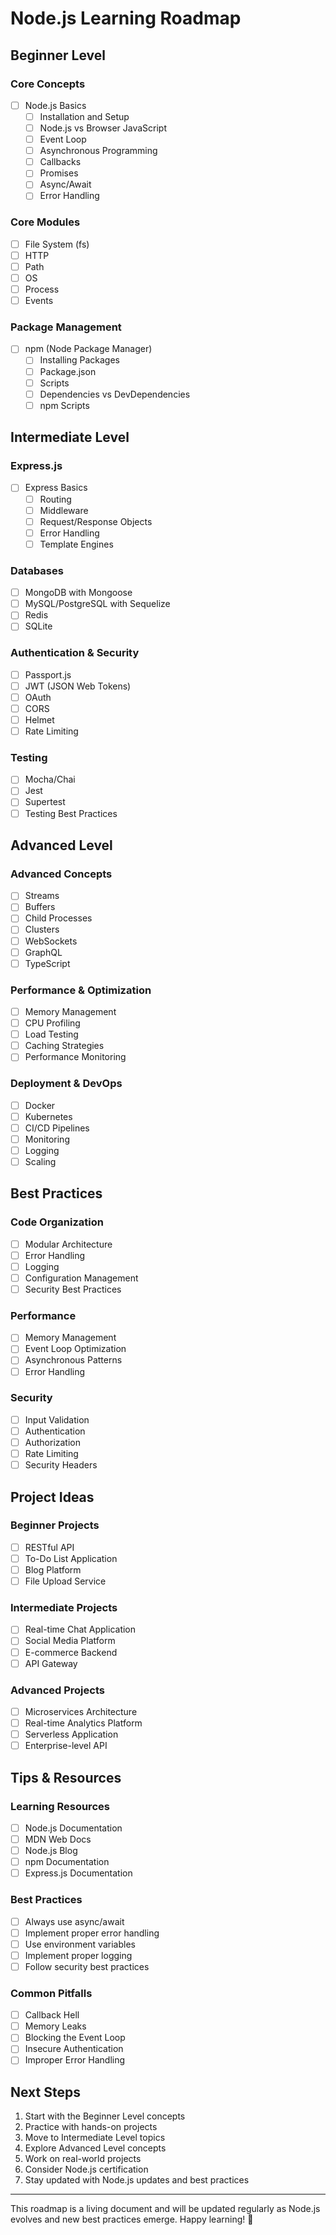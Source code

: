 # Node.js Learning Roadmap

## Beginner Level

### Core Concepts
- [ ] Node.js Basics
  - [ ] Installation and Setup
  - [ ] Node.js vs Browser JavaScript
  - [ ] Event Loop
  - [ ] Asynchronous Programming
  - [ ] Callbacks
  - [ ] Promises
  - [ ] Async/Await
  - [ ] Error Handling

### Core Modules
- [ ] File System (fs)
- [ ] HTTP
- [ ] Path
- [ ] OS
- [ ] Process
- [ ] Events

### Package Management
- [ ] npm (Node Package Manager)
  - [ ] Installing Packages
  - [ ] Package.json
  - [ ] Scripts
  - [ ] Dependencies vs DevDependencies
  - [ ] npm Scripts

## Intermediate Level

### Express.js
- [ ] Express Basics
  - [ ] Routing
  - [ ] Middleware
  - [ ] Request/Response Objects
  - [ ] Error Handling
  - [ ] Template Engines

### Databases
- [ ] MongoDB with Mongoose
- [ ] MySQL/PostgreSQL with Sequelize
- [ ] Redis
- [ ] SQLite

### Authentication & Security
- [ ] Passport.js
- [ ] JWT (JSON Web Tokens)
- [ ] OAuth
- [ ] CORS
- [ ] Helmet
- [ ] Rate Limiting

### Testing
- [ ] Mocha/Chai
- [ ] Jest
- [ ] Supertest
- [ ] Testing Best Practices

## Advanced Level

### Advanced Concepts
- [ ] Streams
- [ ] Buffers
- [ ] Child Processes
- [ ] Clusters
- [ ] WebSockets
- [ ] GraphQL
- [ ] TypeScript

### Performance & Optimization
- [ ] Memory Management
- [ ] CPU Profiling
- [ ] Load Testing
- [ ] Caching Strategies
- [ ] Performance Monitoring

### Deployment & DevOps
- [ ] Docker
- [ ] Kubernetes
- [ ] CI/CD Pipelines
- [ ] Monitoring
- [ ] Logging
- [ ] Scaling

## Best Practices

### Code Organization
- [ ] Modular Architecture
- [ ] Error Handling
- [ ] Logging
- [ ] Configuration Management
- [ ] Security Best Practices

### Performance
- [ ] Memory Management
- [ ] Event Loop Optimization
- [ ] Asynchronous Patterns
- [ ] Error Handling

### Security
- [ ] Input Validation
- [ ] Authentication
- [ ] Authorization
- [ ] Rate Limiting
- [ ] Security Headers

## Project Ideas

### Beginner Projects
- [ ] RESTful API
- [ ] To-Do List Application
- [ ] Blog Platform
- [ ] File Upload Service

### Intermediate Projects
- [ ] Real-time Chat Application
- [ ] Social Media Platform
- [ ] E-commerce Backend
- [ ] API Gateway

### Advanced Projects
- [ ] Microservices Architecture
- [ ] Real-time Analytics Platform
- [ ] Serverless Application
- [ ] Enterprise-level API

## Tips & Resources

### Learning Resources
- [ ] Node.js Documentation
- [ ] MDN Web Docs
- [ ] Node.js Blog
- [ ] npm Documentation
- [ ] Express.js Documentation

### Best Practices
- [ ] Always use async/await
- [ ] Implement proper error handling
- [ ] Use environment variables
- [ ] Implement proper logging
- [ ] Follow security best practices

### Common Pitfalls
- [ ] Callback Hell
- [ ] Memory Leaks
- [ ] Blocking the Event Loop
- [ ] Insecure Authentication
- [ ] Improper Error Handling

## Next Steps

1. Start with the Beginner Level concepts
2. Practice with hands-on projects
3. Move to Intermediate Level topics
4. Explore Advanced Level concepts
5. Work on real-world projects
6. Consider Node.js certification
7. Stay updated with Node.js updates and best practices

---

This roadmap is a living document and will be updated regularly as Node.js evolves and new best practices emerge. Happy learning! 🚀